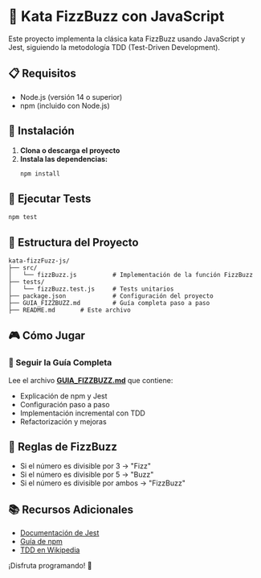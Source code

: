# 🤺 Kata FizzBuzz con JavaScript

Este proyecto implementa la clásica kata FizzBuzz usando JavaScript y Jest, siguiendo la metodología TDD (Test-Driven Development).

## 📋 Requisitos

- Node.js (versión 14 o superior)
- npm (incluido con Node.js)

## 🚀 Instalación

1. **Clona o descarga el proyecto**
2. **Instala las dependencias:**
   ```bash
   npm install
   ```

## 🧪 Ejecutar Tests

```bash
npm test
```

## 📁 Estructura del Proyecto

```
kata-fizzFuzz-js/
├── src/
│   └── fizzBuzz.js          # Implementación de la función FizzBuzz
├── tests/
│   └── fizzBuzz.test.js     # Tests unitarios
├── package.json             # Configuración del proyecto
├── GUIA_FIZZBUZZ.md         # Guía completa paso a paso
├── README.md       # Este archivo
```

## 🎮 Cómo Jugar

### 📖 Seguir la Guía Completa
Lee el archivo **[GUIA_FIZZBUZZ.md](./GUIA_FIZZBUZZ.md)** que contiene:
- Explicación de npm y Jest
- Configuración paso a paso
- Implementación incremental con TDD
- Refactorización y mejoras


## 🎯 Reglas de FizzBuzz

- Si el número es divisible por 3 → "Fizz"
- Si el número es divisible por 5 → "Buzz"
- Si el número es divisible por ambos → "FizzBuzz"

## 📚 Recursos Adicionales

- [Documentación de Jest](https://jestjs.io/)
- [Guía de npm](https://docs.npmjs.com/)
- [TDD en Wikipedia](https://es.wikipedia.org/wiki/Desarrollo_guiado_por_pruebas)


¡Disfruta programando! 🚀 